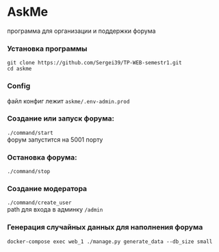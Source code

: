 # AskMe
программа для организации и поддержки форума

### Установка программы
`git clone https://github.com/Sergei39/TP-WEB-semestr1.git` \
`cd askme`

### Config
файл конфиг лежит `askme/.env-admin.prod`

### Создание или запуск форума:
`./command/start` \
форум запустится на 5001 порту

### Остановка форума:
`./command/stop`

### Создание модератора
`./command/create_user` \
path для входа в админку `/admin`


### Генерация случайных данных для наполнения форума
`docker-compose exec web_1 ./manage.py generate_data --db_size small`